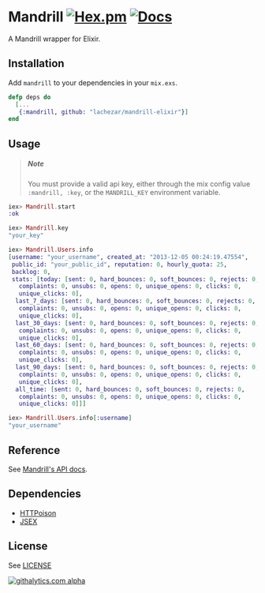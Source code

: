 # Mandrill [![Hex.pm](https://img.shields.io/hexpm/v/mandrill.svg)](https://hex.pm/packages/mandrill) [![Docs](https://img.shields.io/badge/docs-latest-brightgreen.svg?style=flat)](http://hexdocs.pm/mandrill/0.4.1/)

A Mandrill wrapper for Elixir.

## Installation

Add ``mandrill`` to your dependencies in your ``mix.exs``.

```Elixir
defp deps do
  [...
   {:mandrill, github: "lachezar/mandrill-elixir"}]
end
```

## Usage

> ##### Note
> You must provide a valid api key, either through the mix config value
> `:mandrill, :key`, or the `MANDRILL_KEY` environment variable.

```elixir
iex> Mandrill.start
:ok

iex> Mandrill.key
"your_key"

iex> Mandrill.Users.info
[username: "your_username", created_at: "2013-12-05 00:24:19.47554",
 public_id: "your_public_id", reputation: 0, hourly_quota: 25,
 backlog: 0,
 stats: [today: [sent: 0, hard_bounces: 0, soft_bounces: 0, rejects: 0,
   complaints: 0, unsubs: 0, opens: 0, unique_opens: 0, clicks: 0,
   unique_clicks: 0],
  last_7_days: [sent: 0, hard_bounces: 0, soft_bounces: 0, rejects: 0,
   complaints: 0, unsubs: 0, opens: 0, unique_opens: 0, clicks: 0,
   unique_clicks: 0],
  last_30_days: [sent: 0, hard_bounces: 0, soft_bounces: 0, rejects: 0,
   complaints: 0, unsubs: 0, opens: 0, unique_opens: 0, clicks: 0,
   unique_clicks: 0],
  last_60_days: [sent: 0, hard_bounces: 0, soft_bounces: 0, rejects: 0,
   complaints: 0, unsubs: 0, opens: 0, unique_opens: 0, clicks: 0,
   unique_clicks: 0],
  last_90_days: [sent: 0, hard_bounces: 0, soft_bounces: 0, rejects: 0,
   complaints: 0, unsubs: 0, opens: 0, unique_opens: 0, clicks: 0,
   unique_clicks: 0],
  all_time: [sent: 0, hard_bounces: 0, soft_bounces: 0, rejects: 0,
   complaints: 0, unsubs: 0, opens: 0, unique_opens: 0, clicks: 0,
   unique_clicks: 0]]]

iex> Mandrill.Users.info[:username]
"your_username"
```

## Reference

See [Mandrill's API docs](https://mandrillapp.com/api/docs/).

## Dependencies

- [HTTPoison](https://github.com/edgurgel/httpoison)
- [JSEX](https://github.com/talentdeficit/jsex)

## License

See [LICENSE](https://github.com/slogsdon/mandrill/blob/master/LICENSE)

[![githalytics.com alpha](https://cruel-carlota.pagodabox.com/949f7db1a2574d19a36cf9a21a760a6a "githalytics.com")](http://githalytics.com/slogsdon/mandrill)
